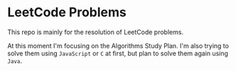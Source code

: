 # LeetCode Problems

This repo is mainly for the resolution of LeetCode problems.

At this moment I'm focusing on the Algorithms Study Plan. I'm also trying to solve them using `JavaScript` or `C` at first, but plan to solve them again using `Java`.